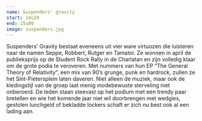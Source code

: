 ```yaml
---
name: Suspenders' gravity
start: 14u20
end: 15u00
image: suspenders.jpg
---
```

Suspenders’ Gravity bestaat eveneens uit vier ware virtuozen die luisteren naar de namen Seppe, Robbert, Rutger en Tamatoi. Ze wonnen in april de publieksprijs op de Student Rock Rally in de Charlatan en zijn volledig klaar om de grote podia te veroveren. Met nummers van hun EP “The General Theory of Relativity”, een mix van 90’s grunge, punk en hardrock, zullen ze het Sint-Pietersplein laten daveren. Niet alleen de muziek, maar ook de kledingstijl van de groep laat menig modebewuste sterveling niet onberoerd. De leden staan steevast op het podium met een trendy paar bretellen en wie het komende jaar niet wil doorbrengen met wedgies, gestolen lunchgeld of bekladde lockers schaft er zich nu best ook al een lading aan.
